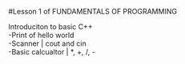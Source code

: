 #Lesson 1 of FUNDAMENTALS OF PROGRAMMING 

Introduciton to basic C++<br>
-Print of hello world<br>
-Scanner | cout and cin <br>
-Basic calcualtor | *, +, /, -
